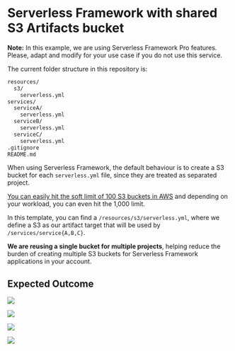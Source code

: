 # Serverless Framework with shared S3 Artifacts bucket

**Note:** In this example, we are using Serverless Framework Pro features. Please, adapt and modify for your use case if you do not use this service.

The current folder structure in this repository is:

```bash
resources/
  s3/
    serverless.yml
services/
  serviceA/
    serverless.yml
  serviceB/
    serverless.yml
  serviceC/
    serverless.yml
.gitignore
README.md
```

When using Serverless Framework, the default behaviour is to create a S3 bucket for each `serverless.yml` file, since they are treated as separated project.

[You can easily hit the soft limit of 100 S3 buckets in AWS](https://docs.aws.amazon.com/AmazonS3/latest/dev/BucketRestrictions.html) and depending on your workload, you can even hit the 1,000 limit.

In this template, you can find a `/resources/s3/serverless.yml`, where we define a S3 as our artifact target that will be used by `/services/service{A,B,C}`.

**We are reusing a single bucket for multiple projects**, helping reduce the burden of creating multiple S3 buckets for Serverless Framework applications in your account.

## Expected Outcome

![](https://dev-to-uploads.s3.amazonaws.com/i/zt1h3tzoejycdq54wgj6.png)

![](https://dev-to-uploads.s3.amazonaws.com/i/1f7kdwqlns6aky4rj8wa.png)

![](https://dev-to-uploads.s3.amazonaws.com/i/ndm40l9jwgzf382c68ap.png)

![](https://dev-to-uploads.s3.amazonaws.com/i/t0kw1suuvsdv6nck9b24.png)
